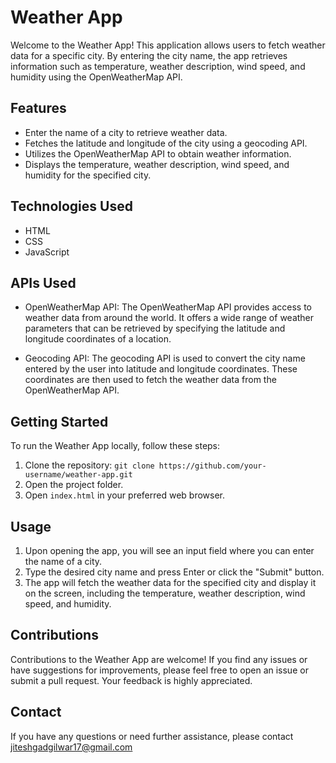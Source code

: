 # Weather App

Welcome to the Weather App! This application allows users to fetch weather data for a specific city. By entering the city name, the app retrieves information such as temperature, weather description, wind speed, and humidity using the OpenWeatherMap API.

## Features

- Enter the name of a city to retrieve weather data.
- Fetches the latitude and longitude of the city using a geocoding API.
- Utilizes the OpenWeatherMap API to obtain weather information.
- Displays the temperature, weather description, wind speed, and humidity for the specified city.

## Technologies Used

- HTML
- CSS
- JavaScript

## APIs Used

- OpenWeatherMap API: The OpenWeatherMap API provides access to weather data from around the world. It offers a wide range of weather parameters that can be retrieved by specifying the latitude and longitude coordinates of a location.

- Geocoding API: The geocoding API is used to convert the city name entered by the user into latitude and longitude coordinates. These coordinates are then used to fetch the weather data from the OpenWeatherMap API.

## Getting Started

To run the Weather App locally, follow these steps:

1. Clone the repository: `git clone https://github.com/your-username/weather-app.git`
2. Open the project folder.
3. Open `index.html` in your preferred web browser.

## Usage

1. Upon opening the app, you will see an input field where you can enter the name of a city.
2. Type the desired city name and press Enter or click the "Submit" button.
3. The app will fetch the weather data for the specified city and display it on the screen, including the temperature, weather description, wind speed, and humidity.


## Contributions

Contributions to the Weather App are welcome! If you find any issues or have suggestions for improvements, please feel free to open an issue or submit a pull request. Your feedback is highly appreciated.

## Contact

If you have any questions or need further assistance, please contact jiteshgadgilwar17@gmail.com
